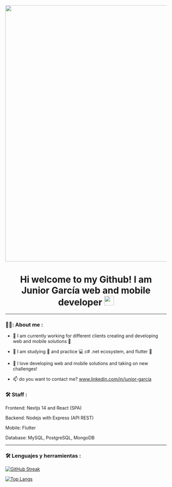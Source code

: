 <div id="header" align="center" &nbsp;>
  <img decoding="async" src="https://res.cloudinary.com/dgefj8bgv/image/upload/v1715367986/channels4_banner_y6ioan.jpg" width="800" margin="20"/>
</div>
<div id="badges" align="center">
<img decoding="async" src="https://visitor-badge-reloaded.herokuapp.com/badge?page_id=noelianav91.noelianav91&color=00cf00" alt=""/>

<h1>
  Hi welcome to my Github!
  I am Junior García web and mobile developer
  <img decoding="async" src="https://media.giphy.com/media/hvRJCLFzcasrR4ia7z/giphy.gif" width="30px"/>
</h1>

---
 <div id="header" align="left">

### 👨‍💻: About me :

* :telescope: I am currently working for different clients creating and developing web and mobile solutions :muscle:

* :seedling: I am studying :blue_book: and practice :computer: c# .net ecosystem, and flutter 📲

* :heartbeat: I love developing web and mobile solutions and taking on new challenges!

* :mailbox: do you want to contact me? www.linkedin.com/in/junior-garcía


### :hammer_and_wrench: Staff :

Frontend: Nextjs 14 and React (SPA)

Backend: Nodejs with Express (API REST)

Mobile: Flutter

Database: MySQL, PostgreSQL, MongoDB

---

### :hammer_and_wrench: Lenguajes y herramientas :

[![GitHub Streak](http://github-readme-streak-stats.herokuapp.com?user=Juniorwebprogrammer&theme=dark&background=000000)](https://git.io/streak-stats)

[![Top Langs](https://github-readme-stats.vercel.app/api/top-langs/?username=Juniorwebprogrammer&layout=compact&theme=vision-friendly-dark)](https://github.com/anuraghazra/github-readme-stats)
